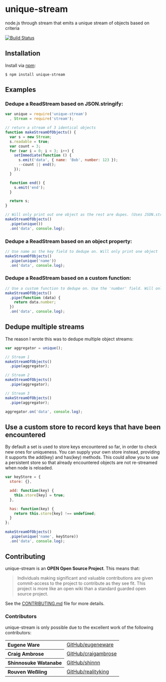# unique-stream

node.js through stream that emits a unique stream of objects based on criteria

[![Build Status](https://github.com/eugeneware/unique-stream/actions/workflows/ci.yml/badge.svg?event=push)](https://github.com/eugeneware/unique-stream/actions/workflows/ci.yml)

## Installation

Install via [npm](https://www.npmjs.com/):

```
$ npm install unique-stream
```

## Examples

### Dedupe a ReadStream based on JSON.stringify:

``` js
var unique = require('unique-stream')
  , Stream = require('stream');

// return a stream of 3 identical objects
function makeStreamOfObjects() {
  var s = new Stream;
  s.readable = true;
  var count = 3;
  for (var i = 0; i < 3; i++) {
    setImmediate(function () {
      s.emit('data', { name: 'Bob', number: 123 });
      --count || end();
    });
  }

  function end() {
    s.emit('end');
  }

  return s;
}

// Will only print out one object as the rest are dupes. (Uses JSON.stringify)
makeStreamOfObjects()
  .pipe(unique())
  .on('data', console.log);

```

### Dedupe a ReadStream based on an object property:

``` js
// Use name as the key field to dedupe on. Will only print one object
makeStreamOfObjects()
  .pipe(unique('name'))
  .on('data', console.log);
```

### Dedupe a ReadStream based on a custom function:

``` js
// Use a custom function to dedupe on. Use the 'number' field. Will only print one object.
makeStreamOfObjects()
  .pipe(function (data) {
    return data.number;
  })
  .on('data', console.log);
```

## Dedupe multiple streams

The reason I wrote this was to dedupe multiple object streams:

``` js
var aggregator = unique();

// Stream 1
makeStreamOfObjects()
  .pipe(aggregator);

// Stream 2
makeStreamOfObjects()
  .pipe(aggregator);

// Stream 3
makeStreamOfObjects()
  .pipe(aggregator);

aggregator.on('data', console.log);
```

## Use a custom store to record keys that have been encountered

By default a set is used to store keys encountered so far, in order to check new ones for
uniqueness. You can supply your own store instead, providing it supports the add(key) and 
has(key) methods. This could allow you to use a persistent store so that already encountered
objects are not re-streamed when node is reloaded.

``` js
var keyStore = {
  store: {},

  add: function(key) {
    this.store[key] = true;
  },

  has: function(key) {
    return this.store[key] !== undefined;
  }
};
    
makeStreamOfObjects()
  .pipe(unique('name', keyStore))
  .on('data', console.log);
```

## Contributing

unique-stream is an **OPEN Open Source Project**. This means that:

> Individuals making significant and valuable contributions are given commit-access to the project to contribute as they see fit. This project is more like an open wiki than a standard guarded open source project.

See the [CONTRIBUTING.md](https://github.com/eugeneware/unique-stream/blob/master/CONTRIBUTING.md) file for more details.

### Contributors

unique-stream is only possible due to the excellent work of the following contributors:

<table><tbody>
<tr><th align="left">Eugene Ware</th><td><a href="https://github.com/eugeneware">GitHub/eugeneware</a></td></tr>
<tr><th align="left">Craig Ambrose</th><td><a href="https://github.com/craigambrose">GitHub/craigambrose</a></td></tr>
<tr><th align="left">Shinnosuke Watanabe</th><td><a href="https://github.com/shinnn">GitHub/shinnn</a></td></tr>
<tr><th align="left">Rouven Weßling</th><td><a href="https://github.com/realityking">GitHub/realityking</a></td></tr>
</tbody></table>
